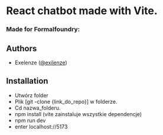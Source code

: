 # React chatbot made with Vite. 

### Made for Formalfoundry:

## Authors
- Exelenze (<a href="https://x.com/exilenze" target="_blank" about="_blank">@exilenze</a>)



## Installation 

- Utwórz folder
- Plik [git -clone {link_do_repo}] w folderze.
- Cd nazwa_folderu. 
- npm install (vite zainstaluje wszystkie dependencje)
- npm run dev 
- enter localhost://5173